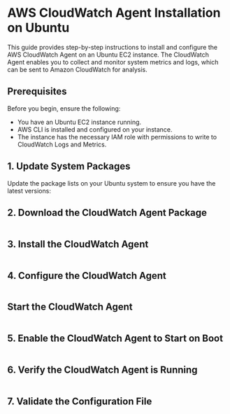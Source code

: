 # AWS CloudWatch Agent Installation on Ubuntu

This guide provides step-by-step instructions to install and configure the AWS CloudWatch Agent on an Ubuntu EC2 instance. The CloudWatch Agent enables you to collect and monitor system metrics and logs, which can be sent to Amazon CloudWatch for analysis.

## Prerequisites

Before you begin, ensure the following:

- You have an Ubuntu EC2 instance running.
- AWS CLI is installed and configured on your instance.
- The instance has the necessary IAM role with permissions to write to CloudWatch Logs and Metrics.

## 1. Update System Packages

Update the package lists on your Ubuntu system to ensure you have the latest versions:

## 2. Download the CloudWatch Agent Package
```bash wget https://s3.amazonaws.com/amazoncloudwatch-agent/ubuntu/amd64/latest/amazon-cloudwatch-agent.deb
```

## 3. Install the CloudWatch Agent
```bash sudo dpkg -i amazon-cloudwatch-agent.deb
```

## 4. Configure the CloudWatch Agent
```bash vi /opt/aws/amazon-cloudwatch-agent/etc/amazon-cloudwatch-agent.json
```

## Start the CloudWatch Agent
```bash sudo systemctl start amazon-cloudwatch-agent
```

## 5. Enable the CloudWatch Agent to Start on Boot
```bash sudo systemctl enable amazon-cloudwatch-agent
```

## 6. Verify the CloudWatch Agent is Running
```bash sudo systemctl status amazon-cloudwatch-agent
```

## 7. Validate the Configuration File
```bash sudo /opt/aws/amazon-cloudwatch-agent/bin/amazon-cloudwatch-agent-ctl -a fetch-config -m ec2 -c file:/opt/aws/amazon-cloudwatch-agent/etc/amazon-cloudwatch-agent.json -s
```

